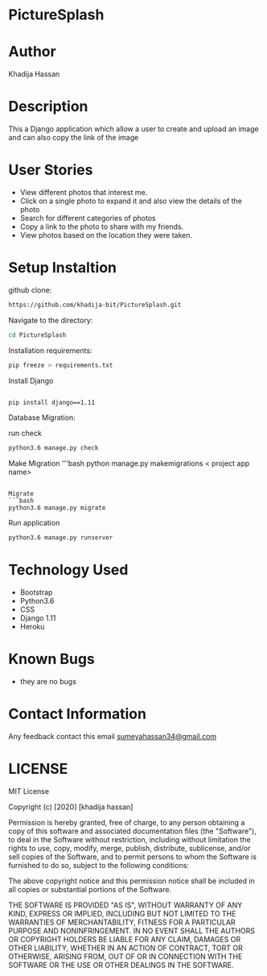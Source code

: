 # PictureSplash

# Author
Khadija Hassan

# Description
This a Django application which allow a user to create and upload an image and can also copy the link of the image

# User Stories
* View different photos that interest me.
* Click on a single photo to expand it and also view the details of the photo
* Search for different categories of photos
* Copy a link to the photo to share with my friends.
* View photos based on the location they were taken.

# Setup Instaltion

github clone:
```bash
https://github.com/khadija-bit/PictureSplash.git
```

Navigate to the directory:
```bash
cd PictureSplash
```

Installation requirements:
```bash
pip freeze > requirements.txt
```

Install Django
```bash

pip install django==1.11
```

Database Migration:

run check
```bash
python3.6 manage.py check
```

Make Migration
'''bash
python manage.py makemigrations < project app name>
```

Migrate
```bash
python3.6 manage.py migrate
```

Run application
```bash
python3.6 manage.py runserver
```

# Technology Used
* Bootstrap
* Python3.6
* CSS
* Django 1.11
* Heroku

# Known Bugs
* they are no bugs

# Contact Information
Any feedback contact this email  sumeyahassan34@gmail.com


# LICENSE

MIT License

Copyright (c) [2020] [khadija hassan]

Permission is hereby granted, free of charge, to any person obtaining a copy of this software and associated documentation files (the "Software"), to deal in the Software without restriction, including without limitation the rights to use, copy, modify, merge, publish, distribute, sublicense, and/or sell copies of the Software, and to permit persons to whom the Software is furnished to do so, subject to the following conditions:

The above copyright notice and this permission notice shall be included in all copies or substantial portions of the Software.

THE SOFTWARE IS PROVIDED "AS IS", WITHOUT WARRANTY OF ANY KIND, EXPRESS OR IMPLIED, INCLUDING BUT NOT LIMITED TO THE WARRANTIES OF MERCHANTABILITY, FITNESS FOR A PARTICULAR PURPOSE AND NONINFRINGEMENT. IN NO EVENT SHALL THE AUTHORS OR COPYRIGHT HOLDERS BE LIABLE FOR ANY CLAIM, DAMAGES OR OTHER LIABILITY, WHETHER IN AN ACTION OF CONTRACT, TORT OR OTHERWISE, ARISING FROM, OUT OF OR IN CONNECTION WITH THE SOFTWARE OR THE USE OR OTHER DEALINGS IN THE SOFTWARE.
